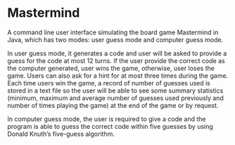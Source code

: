 # Mastermind
A command line user interface simulating the board game Mastermind in Java, which has two modes: user guess mode and computer guess mode. 

In user guess mode, it generates a code and user will be asked to provide a guess for the code at most 12 turns. If the user provide the correct code as the computer generated, user wins the game, otherwise, user loses the game. Users can also ask for a hint for at most three times during the game. Each time users win the game, a record of number of guesses used is stored in a text file so the user will be able to see some summary statistics (minimum, maximum and average number of guesses used previously and number of times playing the game) at the end of the game or by request. 

In computer guess mode, the user is required to give a code and the program is able to guess the correct code within five guesses by using Donald Knuth’s five-guess algorithm. 
